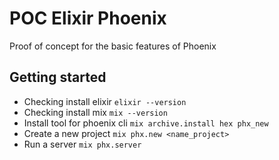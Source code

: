 # POC Elixir Phoenix
Proof of concept for the basic features of Phoenix

## Getting started
* Checking install elixir `elixir --version`
* Checking install mix `mix --version`
* Install tool for phoenix cli `mix archive.install hex phx_new`
* Create a new project `mix phx.new <name_project>`
* Run a server `mix phx.server`